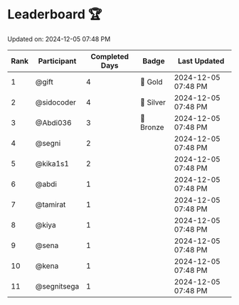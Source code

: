 # Leaderboard 🏆

Updated on: 2024-12-05 07:48 PM

| Rank | Participant       | Completed Days | Badge      | Last Updated         |
|------|-------------------|----------------|------------|----------------------|
| 1    | @gift             | 4              | 🏅 Gold     | 2024-12-05 07:48 PM |
| 2    | @sidocoder        | 4              | 🥈 Silver   | 2024-12-05 07:48 PM |
| 3    | @Abdi036          | 3              | 🥉 Bronze   | 2024-12-05 07:48 PM |
| 4    | @segni            | 2              |            | 2024-12-05 07:48 PM |
| 5    | @kika1s1          | 2              |            | 2024-12-05 07:48 PM |
| 6    | @abdi             | 1              |            | 2024-12-05 07:48 PM |
| 7    | @tamirat          | 1              |            | 2024-12-05 07:48 PM |
| 8    | @kiya             | 1              |            | 2024-12-05 07:48 PM |
| 9    | @sena             | 1              |            | 2024-12-05 07:48 PM |
| 10   | @kena             | 1              |            | 2024-12-05 07:48 PM |
| 11   | @segnitsega       | 1              |            | 2024-12-05 07:48 PM |
